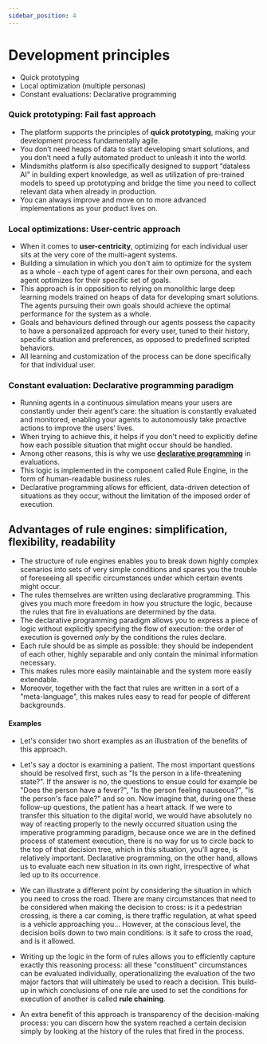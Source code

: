 ```yaml
---
sidebar_position: 4
---
```


# Development principles

- Quick prototyping
- Local optimization (multiple personas)
- Constant evaluations: Declarative programming

### Quick prototyping: Fail fast approach

- The platform supports the principles of **quick prototyping**, making your development process fundamentally agile.
- You don’t need heaps of data to start developing smart solutions, and you don’t need a fully automated product to unleash it into the world.
- Mindsmiths platform is also specifically designed to support “dataless AI” in building expert knowledge, as well as utilization of pre-trained models to speed up prototyping and bridge the time you need to collect relevant data when already in production.
- You can always improve and move on to more advanced implementations as your product lives on.


### Local optimizations: User-centric approach

- When it comes to **user-centricity**, optimizing for each individual user sits at the very core of the multi-agent systems.
- Building a simulation in which you don't aim to optimize for the system as a whole - each type of agent cares for their own persona, and each agent optimizes for their specific set of goals.
- This approach is in opposition to relying on monolithic large deep learning models trained on heaps of data for developing smart solutions. The agents pursuing their own goals should achieve the optimal performance for the system as a whole.
- Goals and behaviours defined through our agents possess the capacity to have a personalized approach for every user, tuned to their history, specific situation and preferences, as opposed to predefined scripted behaviors.
- All learning and customization of the process can be done specifically for that individual user.

### Constant evaluation: Declarative programming paradigm

- Running agents in a continuous simulation means your users are constantly under their agent’s care: the situation is constantly evaluated and monitored, enabling your agents to autonomously take proactive actions to improve the users’ lives.
- When trying to achieve this, it helps if you don't need to explicitly define how each possible situation that might occur should be handled.
- Among other reasons, this is why we use **[declarative programming](https://www.techopedia.com/definition/18763/declarative-programming)** in evaluations.
- This logic is implemented in the component called Rule Engine, in the form of human-readable business rules. 
- Declarative programming allows for efficient, data-driven detection of situations as they occur, without the limitation of the imposed order of execution.


## Advantages of rule engines: simplification, flexibility, readability
- The structure of rule engines enables you to break down highly complex scenarios into sets of very simple conditions and spares you the trouble of foreseeing all specific circumstances under which certain events might occur.
- The rules themselves are written using declarative programming. This gives you much more freedom in how you structure the logic, because the rules that fire in evaluations are determined by the data.
- The declarative programming paradigm allows you to express a piece of logic without explicitly specifying the flow of execution: the order of execution is governed _only_ by the conditions the rules declare.
- Each rule should be as simple as possible: they should be independent of each other, highly separable and only contain the minimal information necessary. 
- This makes rules more easily maintainable and the system more easily extendable.
- Moreover, together with the fact that rules are written in a sort of a "meta-language", this makes rules easy to read for people of different backgrounds.

#### Examples
- Let's consider two short examples as an illustration of the benefits of this approach.
- Let's say a doctor is examining a patient. The most important questions should be resolved first, such as "Is the person in a life-threatening state?". If the answer is no, the questions to ensue could for example be "Does the person have a fever?", "Is the person feeling nauseous?", "Is the person's face pale?" and so on. Now imagine that, during one these follow-up questions, the patient has a heart attack. If we were to transfer this situation to the digital world, we would have absolutely no way of reacting properly to the newly occurred situation using the imperative programming paradigm, because once we are in the defined process of statement execution, there is no way for us to circle back to the top of that decision tree, which in this situation, you'll agree, is relatively important. Declarative programming, on the other hand, allows us to evaluate each new situation in its own right, irrespective of what led up to its occurrence.


- We can illustrate a different point by considering the situation in which you need to cross the road. There are many circumstances that need to be considered when making the decision to cross: is it a pedestrian crossing, is there a car coming, is there traffic regulation, at what speed is a vehicle approaching you... However, at the conscious level, the decision boils down to two main conditions: is it safe to cross the road, and is it allowed.
- Writing up the logic in the form of rules allows you to efficiently capture exactly this reasoning process: all these "constituent" circumstances can be evaluated individually, operationalizing the evaluation of the two major factors that will ultimately be used to reach a decision. This build-up in which conclusions of one rule are used to set the conditions for execution of another is called **rule chaining**.
- An extra benefit of this approach is transparency of the decision-making process: you can discern how the system reached a certain decision simply by looking at the history of the rules that fired in the process.